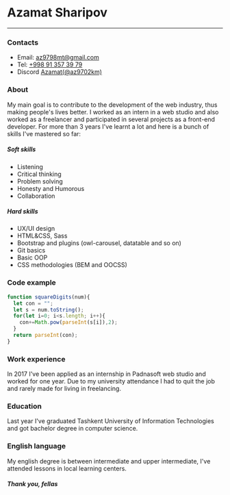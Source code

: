 # Azamat Sharipov
----------------
### Contacts
- Email: [az9798mt@gmail.com](mailto:az9798mt@gmail.com)
- Tel: [+998 91 357 39 79](tel:998913573979)
- Discord [Azamat(@az9702km)](www.discord.com)

### About
My main goal is to contribute to the development of the web industry, thus making people's lives better. I worked as an intern in a web studio and also worked as a freelancer and participated in several projects as a front-end developer. For more than 3 years I've learnt a lot and here is a bunch of skills I've mastered so far:

##### Soft skills
- Listening
- Critical thinking
- Problem solving
- Honesty and Humorous
- Collaboration

##### Hard skills

- UX/UI design
- HTML&CSS, Sass
- Bootstrap and plugins (owl-carousel, datatable and so on)
- Git basics
- Basic OOP
- CSS methodologies (BEM and OOCSS)

### Code example

```js
function squareDigits(num){
  let con = "";
  let s = num.toString();
  for(let i=0; i<s.length; i++){
    con+=Math.pow(parseInt(s[i]),2);
  }
  return parseInt(con);
}
```

### Work experience
In 2017 I've been applied as an internship in Padnasoft web studio and worked for one year. Due to my university attendance I had to quit the job and rarely made for living in freelancing.

### Education
Last year I've graduated Tashkent University of Information Technologies and got bachelor degree in computer science.

### English language
My english degree is between intermediate and upper intermediate, I've attended lessons in local learning centers.

##### Thank you, fellas
